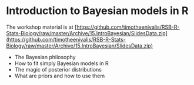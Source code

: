 # Introduction to Bayesian models in R

The workshop material is at [https://github.com/timotheenivalis/RSB-R-Stats-Biology/raw/master/Archive/15.IntroBayesian/SlidesData.zip](https://github.com/timotheenivalis/RSB-R-Stats-Biology/raw/master/Archive/15.IntroBayesian/SlidesData.zip)


* The Bayesian philosophy
* How to fit simply Bayesian models in R
* The magic of posterior distributions
* What are priors and how to use them


